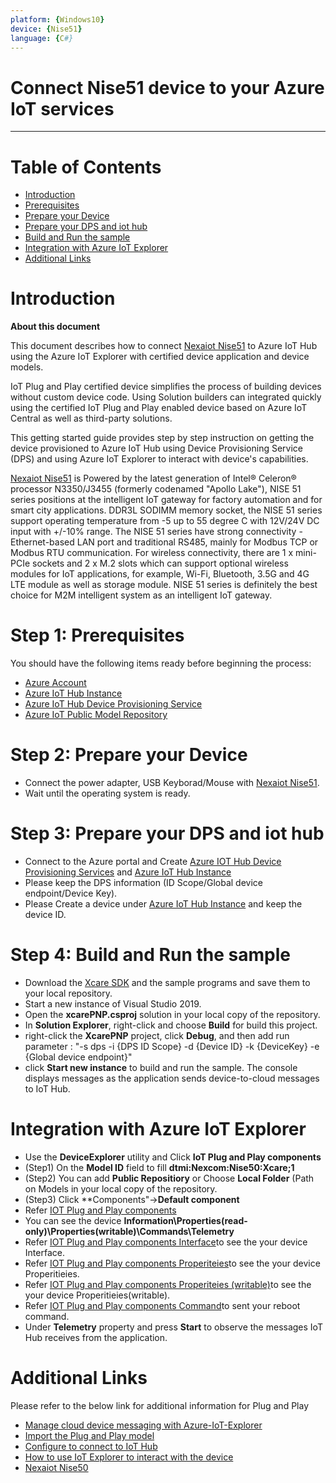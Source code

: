 ```yaml
---
platform: {Windows10}
device: {Nise51}
language: {C#}
---
```


Connect Nise51 device to your Azure IoT services
===

---
# Table of Contents

-   [Introduction](#Introduction)
-   [Prerequisites](#Prerequisites)
-   [Prepare your Device](#preparethedevice)
-   [Prepare your DPS and iot hub](#GetDPSInformation)
-   [Build and Run the sample](#BuildRunSample)
-   [Integration with Azure IoT Explorer](#IntegrationwithAzureIoTExplorer)
-   [Additional Links](#AdditionalLinks)

<a name="Introduction"></a>

# Introduction 

**About this document**

This document describes how to connect [Nexaiot Nise51](https://www.nexaiot.com/en/product/Industrial%20PC/Slim%20and%20Budget%20Fanless%20PC/NISE%2051) to Azure IoT Hub using the Azure IoT Explorer with certified device application and device models.

IoT Plug and Play certified device simplifies the process of building devices without custom device code. Using Solution builders can integrated quickly using the certified IoT Plug and Play enabled device based on Azure IoT Central as well as third-party solutions.

This getting started guide provides step by step instruction on getting the device provisioned to Azure IoT Hub using Device Provisioning Service (DPS) and using Azure IoT Explorer to interact with device's capabilities.

[Nexaiot Nise51](https://www.nexaiot.com/en/product/Industrial%20PC/Slim%20and%20Budget%20Fanless%20PC/NISE%2051) is Powered by the latest generation of Intel® Celeron® processor N3350/J3455 (formerly codenamed "Apollo Lake"), NISE 51 series positions at the intelligent IoT gateway for factory automation and for smart city applications. DDR3L SODIMM memory socket, the NISE 51 series support operating temperature from -5 up to 55 degree C with 12V/24V DC input with +/-10% range. The NISE 51 series have strong connectivity - Ethernet-based LAN port and traditional RS485, mainly for Modbus TCP or Modbus RTU communication. For wireless connectivity, there are 1 x mini-PCIe sockets and 2 x M.2 slots which can support optional wireless modules for IoT applications, for example, Wi-Fi, Bluetooth, 3.5G and 4G LTE module as well as storage module. NISE 51 series is definitely the best choice for M2M intelligent system as an intelligent IoT gateway.

<a name="Prerequisites"></a>
# Step 1: Prerequisites

You should have the following items ready before beginning the process:

-   [Azure Account](https://portal.azure.com)
-   [Azure IoT Hub Instance](https://docs.microsoft.com/en-us/azure/iot-hub/about-iot-hub)
-   [Azure IoT Hub Device Provisioning Service](https://docs.microsoft.com/en-us/azure/iot-dps/quick-setup-auto-provision)
-   [Azure IoT Public Model Repository](https://docs.microsoft.com/en-us/azure/iot-pnp/concepts-model-repository)

<a name="preparethedevice"></a>
# Step 2: Prepare your Device

-   Connect the power adapter, USB Keyborad/Mouse with [Nexaiot Nise51](https://www.nexaiot.com/en/product/Industrial%20PC/Slim%20and%20Budget%20Fanless%20PC/NISE%2051).
-   Wait until the operating system is ready.

<a name="GetDPSInformation"></a>
# Step 3: Prepare your DPS and iot hub

-   Connect to the Azure portal and Create [Azure IOT Hub Device Provisioning Services](https://docs.microsoft.com/en-us/azure/iot-dps/quick-setup-auto-provision) and [Azure IoT Hub Instance](https://docs.microsoft.com/en-us/azure/iot-hub/about-iot-hub)
-   Please keep the DPS information (ID Scope/Global device endpoint/Device Key).
-   Please Create a device under [Azure IoT Hub Instance](https://docs.microsoft.com/en-us/azure/iot-hub/about-iot-hub) and keep the device ID.

<a name="Build"></a>
# Step 4: Build and Run the sample

-   Download the [Xcare SDK](https://github.com/allanchen1971/AzureCertification/tree/master/PNP_Xcare_Nise51) and the sample programs and save them to your local repository.
-   Start a new instance of Visual Studio 2019.
-   Open the **xcarePNP.csproj** solution in your local copy of the repository.
-   In **Solution Explorer**, right-click and choose **Build** for build this project.
-   right-click the **XcarePNP** project, click **Debug**, and then add run parameter : "-s dps -i {DPS ID Scope} -d {Device ID} -k {DeviceKey} -e {Global device endpoint}"
-   click **Start new instance** to build and run the sample. The console displays messages as the application sends device-to-cloud messages to IoT Hub.

<a name="IntegrationwithAzureIoTExplorer"></a>
# Integration with Azure IoT Explorer

-   Use the **DeviceExplorer** utility and Click **IoT Plug and Play components**
-   (Step1) On the **Model ID** field to fill **dtmi:Nexcom:Nise50:Xcare;1**
-   (Step2) You can add **Public Repositiory** or Choose **Local Folder** (Path on Models in your local copy of the repository.
-   (Step3) Click **Components"->**Default component**
-   Refer [IOT Plug and Play components](https://github.com/allanchen1971/AzureCertification/tree/master/PNP_Xcare_Nise51/Picture/PNP1.jpg)
-   You can see the device **Information\Properties(read-only)\Properties(writable)\Commands\Telemetry**
-   Refer [IOT Plug and Play components Interface](https://github.com/allanchen1971/AzureCertification/tree/master/PNP_Xcare_Nise51/Picture/PNP2.jpg)to see the your device Interface.
-   Refer [IOT Plug and Play components Properiteies](https://github.com/allanchen1971/AzureCertification/tree/master/PNP_Xcare_Nise51/Picture/PNP3.jpg)to see the your device Properitieies.
-   Refer [IOT Plug and Play components Properiteies (writable)](https://github.com/allanchen1971/AzureCertification/tree/master/PNP_Xcare_Nise51/Picture/PNP4.jpg)to see the your device Properitieies(writable).
-   Refer [IOT Plug and Play components Command](https://github.com/allanchen1971/AzureCertification/blob/master/PNP_Xcare_Nise51/Picture/pnp5.jpg)to sent your reboot command.
-   Under **Telemetry** property and press **Start** to observe the messages IoT Hub receives from the application.

<a name="AdditionalLinks"></a>
# Additional Links

Please refer to the below link for additional information for Plug and Play 
-   [Manage cloud device messaging with Azure-IoT-Explorer](https://github.com/Azure/azure-iot-explorer/releases)
-   [Import the Plug and Play model](https://docs.microsoft.com/en-us/azure/iot-pnp/concepts-model-repository)
-   [Configure to connect to IoT Hub](https://docs.microsoft.com/en-us/azure/iot-pnp/quickstart-connect-device-c)
-   [How to use IoT Explorer to interact with the device ](https://docs.microsoft.com/en-us/azure/iot-pnp/howto-use-iot-explorer#install-azure-iot-explorer)   
-   [Nexaiot Nise50](https://www.nexcom.com.tw/Products/industrial-computing-solutions/industrial-fanless-computer/atom-compact/fanless-nise-50-iot-gateway)
